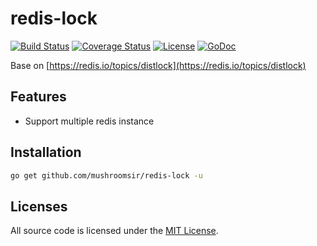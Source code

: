# redis-lock
[![Build Status](https://img.shields.io/travis/mushroomsir/redis-lock.svg?style=flat-square)](https://travis-ci.org/mushroomsir/redis-lock)
[![Coverage Status](http://img.shields.io/coveralls/mushroomsir/redis-lock.svg?style=flat-square)](https://coveralls.io/github/mushroomsir/redis-lock?branch=master)
[![License](http://img.shields.io/badge/license-mit-blue.svg?style=flat-square)](https://github.com/mushroomsir/redis-lock/blob/master/LICENSE)
[![GoDoc](http://img.shields.io/badge/go-documentation-blue.svg?style=flat-square)](http://godoc.org/github.com/mushroomsir/redis-lock)

Base on [https://redis.io/topics/distlock](https://redis.io/topics/distlock)

## Features
- Support multiple redis instance

## Installation

```sh
go get github.com/mushroomsir/redis-lock -u
```
## Licenses

All source code is licensed under the [MIT License](https://github.com/mushroomsir/redis-lock/blob/master/LICENSE).
